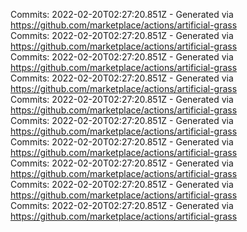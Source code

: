 Commits: 2022-02-20T02:27:20.851Z - Generated via https://github.com/marketplace/actions/artificial-grass
<br>
Commits: 2022-02-20T02:27:20.851Z - Generated via https://github.com/marketplace/actions/artificial-grass
<br>
Commits: 2022-02-20T02:27:20.851Z - Generated via https://github.com/marketplace/actions/artificial-grass
<br>
Commits: 2022-02-20T02:27:20.851Z - Generated via https://github.com/marketplace/actions/artificial-grass
<br>
Commits: 2022-02-20T02:27:20.851Z - Generated via https://github.com/marketplace/actions/artificial-grass
<br>
Commits: 2022-02-20T02:27:20.851Z - Generated via https://github.com/marketplace/actions/artificial-grass
<br>
Commits: 2022-02-20T02:27:20.851Z - Generated via https://github.com/marketplace/actions/artificial-grass
<br>
Commits: 2022-02-20T02:27:20.851Z - Generated via https://github.com/marketplace/actions/artificial-grass
<br>
Commits: 2022-02-20T02:27:20.851Z - Generated via https://github.com/marketplace/actions/artificial-grass
<br>
Commits: 2022-02-20T02:27:20.851Z - Generated via https://github.com/marketplace/actions/artificial-grass
<br>
